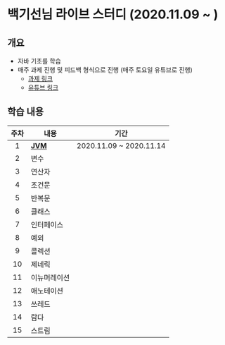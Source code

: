 # 백기선님 라이브 스터디 (2020.11.09 ~ )

## 개요
- 자바 기초를 학습
- 매주 과제 진행 및 피드백 형식으로 진행 (매주 토요일 유튜브로 진행)
  - [과제 링크](https://github.com/whiteship/live-study/issues)
  - [유튜브 링크](https://www.youtube.com/watch?v=peEXNN-oob4)

## 학습 내용
| 주차 | 내용         | 기간                    |
| :--: | ------------ | ----------------------- |
|  1   | [**JVM**](https://github.com/hanull/java-study/blob/master/log/week1.md)          | 2020.11.09 ~ 2020.11.14 |
|  2   | 변수         |                         |
|  3   | 연산자       |                         |
|  4   | 조건문       |                         |
|  5   | 반복문       |                         |
|  6   | 클래스       |                         |
|  7   | 인터페이스   |                         |
|  8   | 예외         |                         |
|  9   | 콜렉션       |                         |
|  10  | 제네릭       |                         |
|  11  | 이뉴머레이션 |                         |
|  12  | 애노테이션   |                         |
|  13  | 쓰레드       |                         |
|  14  | 람다         |                         |
|  15  | 스트림       |                         |

